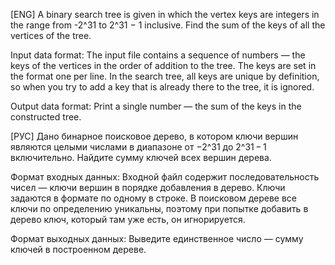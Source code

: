[ENG]  A binary search tree is given in which the vertex keys are integers in the range from -2^31 to 2^31 − 1 inclusive. Find the sum of the keys of all the vertices of the tree. 
 
Input data format: The input file contains a sequence of numbers — the keys of the vertices in the order of addition to the tree. The keys are set in the format one per line. In the search tree, all keys are unique by definition, so when you try to add a key that is already there to the tree, it is ignored. 
 
Output data format: Print a single number — the sum of the keys in the constructed tree. 
 
[РУС]  Дано бинарное поисковое дерево, в котором ключи вершин являются целыми числами в диапазоне от −2^31 до 2^31 − 1 включительно. Найдите сумму ключей всех вершин дерева. 
 
Формат входных данных: Входной файл содержит последовательность чисел — ключи вершин в порядке добавления в дерево. Ключи задаются в формате по одному в строке. В поисковом дереве все ключи по определению уникальны, поэтому при попытке добавить в дерево ключ, который там уже есть, он игнорируется. 
 
Формат выходных данных: Выведите единственное число — сумму ключей в построенном дереве.
